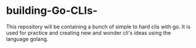 # building-Go-CLIs-

This repository will be containing a bunch of simple to hard clis with go. It is used for practice and creating new and wonder cli's ideas using
the language golang.